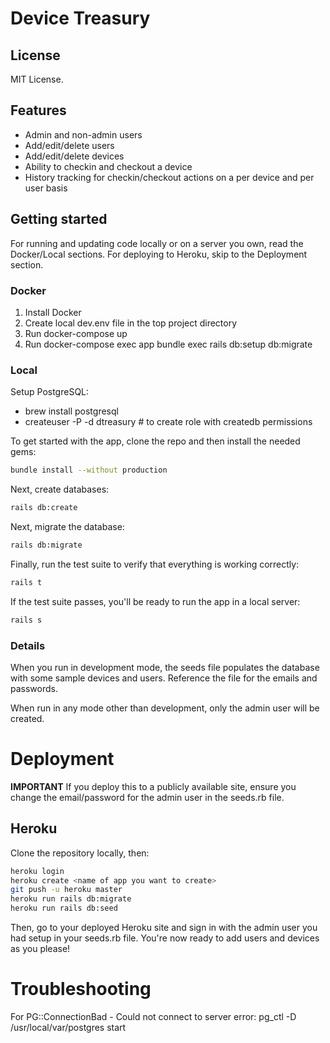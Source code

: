 # Device Treasury

## License

MIT License.

## Features

* Admin and non-admin users
* Add/edit/delete users
* Add/edit/delete devices
* Ability to checkin and checkout a device
* History tracking for checkin/checkout actions on a per device and per user basis

## Getting started

For running and updating code locally or on a server you own, read the Docker/Local sections. For deploying to Heroku, skip to the Deployment section.

### Docker

1. Install Docker
2. Create local dev.env file in the top project directory
3. Run docker-compose up
4. Run docker-compose exec app bundle exec rails db:setup db:migrate

### Local

Setup PostgreSQL:

* brew install postgresql
* createuser -P -d dtreasury # to create role with createdb permissions

To get started with the app, clone the repo and then install the needed gems:

```bash
bundle install --without production
```

Next, create databases:

```bash
rails db:create
```

Next, migrate the database:

```bash
rails db:migrate
```

Finally, run the test suite to verify that everything is working correctly:

```bash
rails t
```

If the test suite passes, you'll be ready to run the app in a local server:

```bash
rails s
```

### Details

When you run in development mode, the seeds file populates the database with some sample devices and users. Reference the file for the emails and passwords.

When run in any mode other than development, only the admin user will be created.

# Deployment

**IMPORTANT** If you deploy this to a publicly available site, ensure you change the email/password for the admin user in the seeds.rb file.

## Heroku

Clone the repository locally, then:

```bash
heroku login
heroku create <name of app you want to create>
git push -u heroku master
heroku run rails db:migrate
heroku run rails db:seed
```

Then, go to your deployed Heroku site and sign in with the admin user you had setup in your seeds.rb file. You're now ready to add users and devices as you please!

# Troubleshooting

For PG::ConnectionBad - Could not connect to server error: pg_ctl -D /usr/local/var/postgres start
